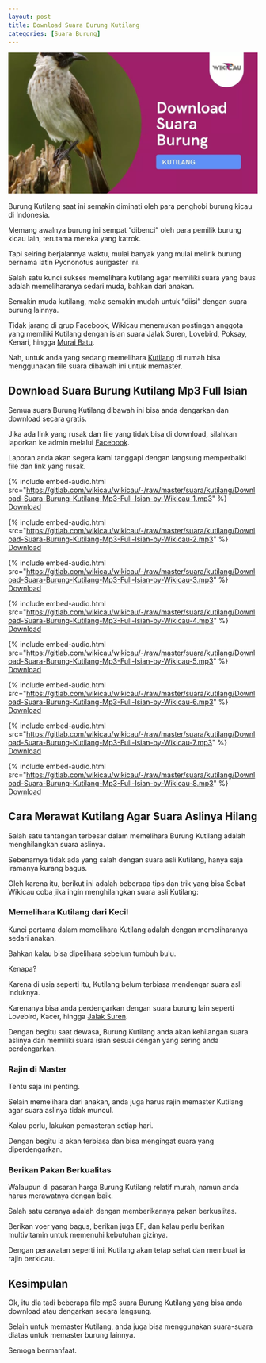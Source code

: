 ```yaml
---
layout: post
title: Download Suara Burung Kutilang
categories: [Suara Burung]
---
```


![](/images/suara-burung-kutilang.webp)

Burung Kutilang saat ini semakin diminati oleh para penghobi burung kicau di Indonesia.

Memang awalnya burung ini sempat “dibenci” oleh para pemilik burung kicau lain, terutama mereka yang katrok.

Tapi seiring berjalannya waktu, mulai banyak yang mulai melirik burung bernama latin Pycnonotus aurigaster ini.

Salah satu kunci sukses memelihara kutilang agar memiliki suara yang baus adalah memeliharanya sedari muda, bahkan dari anakan.

Semakin muda kutilang, maka semakin mudah untuk “diisi” dengan suara burung lainnya.

Tidak jarang di grup Facebook, Wikicau menemukan postingan anggota yang memiliki Kutilang dengan isian suara Jalak Suren, Lovebird, Poksay, Kenari, hingga [Murai Batu](https://wikicau.com/suara-murai-batu/).

Nah, untuk anda yang sedang memelihara [Kutilang](https://wikicau.com/derita-kutilang-mania/) di rumah bisa menggunakan file suara dibawah ini untuk memaster.

## Download Suara Burung Kutilang Mp3 Full Isian

Semua suara Burung Kutilang dibawah ini bisa anda dengarkan dan download secara gratis.

Jika ada link yang rusak dan file yang tidak bisa di download, silahkan laporkan ke admin melalui [Facebook](https://facebook.com/wikicau).

Laporan anda akan segera kami tanggapi dengan langsung memperbaiki file dan link yang rusak.

{% include embed-audio.html src="https://gitlab.com/wikicau/wikicau/-/raw/master/suara/kutilang/Download-Suara-Burung-Kutilang-Mp3-Full-Isian-by-Wikicau-1.mp3" %}
[Download](https://bit.ly/2NbUNXY)

{% include embed-audio.html src="https://gitlab.com/wikicau/wikicau/-/raw/master/suara/kutilang/Download-Suara-Burung-Kutilang-Mp3-Full-Isian-by-Wikicau-2.mp3" %}
[Download](https://bit.ly/2WV7hHL)

{% include embed-audio.html src="https://gitlab.com/wikicau/wikicau/-/raw/master/suara/kutilang/Download-Suara-Burung-Kutilang-Mp3-Full-Isian-by-Wikicau-3.mp3" %}
[Download](https://bit.ly/2Rr6lFb)

{% include embed-audio.html src="https://gitlab.com/wikicau/wikicau/-/raw/master/suara/kutilang/Download-Suara-Burung-Kutilang-Mp3-Full-Isian-by-Wikicau-4.mp3" %}
[Download](https://bit.ly/2WWgP5t)

{% include embed-audio.html src="https://gitlab.com/wikicau/wikicau/-/raw/master/suara/kutilang/Download-Suara-Burung-Kutilang-Mp3-Full-Isian-by-Wikicau-5.mp3" %}
[Download](https://bit.ly/2WVOas7)

{% include embed-audio.html src="https://gitlab.com/wikicau/wikicau/-/raw/master/suara/kutilang/Download-Suara-Burung-Kutilang-Mp3-Full-Isian-by-Wikicau-6.mp3" %}
[Download](https://bit.ly/2x80F9z)

{% include embed-audio.html src="https://gitlab.com/wikicau/wikicau/-/raw/master/suara/kutilang/Download-Suara-Burung-Kutilang-Mp3-Full-Isian-by-Wikicau-7.mp3" %}
[Download](https://bit.ly/2Rr6p7T)

{% include embed-audio.html src="https://gitlab.com/wikicau/wikicau/-/raw/master/suara/kutilang/Download-Suara-Burung-Kutilang-Mp3-Full-Isian-by-Wikicau-8.mp3" %}
[Download](https://bit.ly/2IXchSk)

## Cara Merawat Kutilang Agar Suara Aslinya Hilang

Salah satu tantangan terbesar dalam memelihara Burung Kutilang adalah menghilangkan suara aslinya.

Sebenarnya tidak ada yang salah dengan suara asli Kutilang, hanya saja iramanya kurang bagus.

Oleh karena itu, berikut ini adalah beberapa tips dan trik yang bisa Sobat Wikicau coba jika ingin menghilangkan suara asli Kutilang:

### Memelihara Kutilang dari Kecil

Kunci pertama dalam memelihara Kutilang adalah dengan memeliharanya sedari anakan.

Bahkan kalau bisa dipelihara sebelum tumbuh bulu.

Kenapa?

Karena di usia seperti itu, Kutilang belum terbiasa mendengar suara asli induknya.

Karenanya bisa anda perdengarkan dengan suara burung lain seperti Lovebird, Kacer, hingga [Jalak Suren](https://wikicau.com/suara-burung-jalak-suren/).

Dengan begitu saat dewasa, Burung Kutilang anda akan kehilangan suara aslinya dan memiliki suara isian sesuai dengan yang sering anda perdengarkan.

### Rajin di Master

Tentu saja ini penting.

Selain memelihara dari anakan, anda juga harus rajin memaster Kutilang agar suara aslinya tidak muncul.

Kalau perlu, lakukan pemasteran setiap hari.

Dengan begitu ia akan terbiasa dan bisa mengingat suara yang diperdengarkan.

### Berikan Pakan Berkualitas

Walaupun di pasaran harga Burung Kutilang relatif murah, namun anda harus merawatnya dengan baik.

Salah satu caranya adalah dengan memberikannya pakan berkualitas.

Berikan voer yang bagus, berikan juga EF, dan kalau perlu berikan multivitamin untuk memenuhi kebutuhan gizinya.

Dengan perawatan seperti ini, Kutilang akan tetap sehat dan membuat ia rajin berkicau.

## Kesimpulan

Ok, itu dia tadi beberapa file mp3 suara Burung Kutilang yang bisa anda download atau dengarkan secara langsung.

Selain untuk memaster Kutilang, anda juga bisa menggunakan suara-suara diatas untuk memaster burung lainnya.

Semoga bermanfaat.